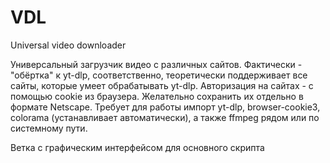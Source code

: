 # VDL
Universal video downloader

Универсальный загрузчик видео с различных сайтов.
Фактически - "обёртка" к yt-dlp, соответственно, теоретически поддерживает все сайты, которые умеет обрабатывать yt-dlp.
Авторизация на сайтах - с помощью cookie из браузера. Желательно сохранить их отдельно в формате Netscape.
Требует для работы импорт yt-dlp, browser-cookie3, colorama (устанавливает автоматически), а также ffmpeg рядом или по системному пути.

Ветка с графическим интерфейсом для основного скрипта